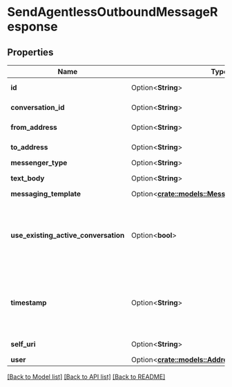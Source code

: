 # SendAgentlessOutboundMessageResponse

## Properties

Name | Type | Description | Notes
------------ | ------------- | ------------- | -------------
**id** | Option<**String**> | The globally unique identifier for the object. | [optional][readonly]
**conversation_id** | Option<**String**> | The identifier of the conversation. | [optional]
**from_address** | Option<**String**> | The sender of the message. | [optional]
**to_address** | Option<**String**> | The recipient of the message. | [optional]
**messenger_type** | Option<**String**> | Type of messenger. | [optional]
**text_body** | Option<**String**> | The body of the text message. | [optional]
**messaging_template** | Option<[**crate::models::MessagingTemplateRequest**](MessagingTemplateRequest.md)> |  | [optional]
**use_existing_active_conversation** | Option<**bool**> | Use an existing active conversation to send the agentless outbound message. Set this parameter to 'true' to use active conversation. Default value: false | [optional]
**timestamp** | Option<**String**> | The time when the message was sent. Date time is represented as an ISO-8601 string. For example: yyyy-MM-ddTHH:mm:ss[.mmm]Z | [optional]
**self_uri** | Option<**String**> | The URI for this object | [optional][readonly]
**user** | Option<[**crate::models::AddressableEntityRef**](AddressableEntityRef.md)> |  | [optional]

[[Back to Model list]](../README.md#documentation-for-models) [[Back to API list]](../README.md#documentation-for-api-endpoints) [[Back to README]](../README.md)


